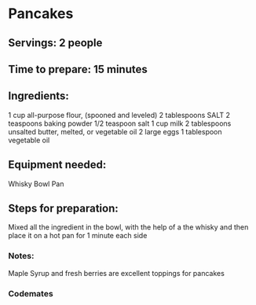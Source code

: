 # Pancakes

## Servings: 2 people

## Time to prepare: 15 minutes

## Ingredients:
1 cup all-purpose flour, (spooned and leveled)
2 tablespoons SALT 
2 teaspoons baking powder
1/2 teaspoon salt
1 cup milk
2 tablespoons unsalted butter, melted, or vegetable oil
2 large eggs
1 tablespoon vegetable oil

## Equipment needed:
Whisky
Bowl
Pan

## Steps for preparation:
Mixed all the ingredient in the bowl, with the help of a the whisky and then place it on a hot pan for 1 minute each side


### Notes:
Maple Syrup and fresh berries are excellent toppings for pancakes


### Codemates #
